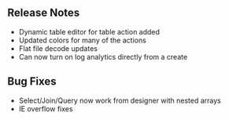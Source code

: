 ## Release Notes
* Dynamic table editor for table action added
* Updated colors for many of the actions
* Flat file decode updates
* Can now turn on log analytics directly from a create

## Bug Fixes
* Select/Join/Query now work from designer with nested arrays
* IE overflow fixes